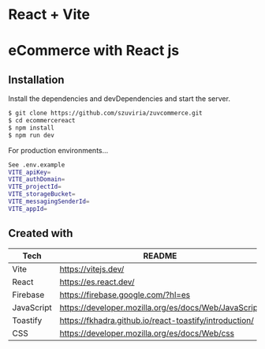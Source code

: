 # React + Vite

# eCommerce with React js

## Installation



Install the dependencies and devDependencies and start the server.

```sh
$ git clone https://github.com/szuviria/zuvcommerce.git
$ cd ecommercereact
$ npm install
$ npm run dev
```

For production environments...
```sh
See .env.example 
VITE_apiKey=
VITE_authDomain=
VITE_projectId=
VITE_storageBucket=
VITE_messagingSenderId=
VITE_appId=
```

## Created with

| Tech | README |
| ------ | ------ |
| Vite | https://vitejs.dev/ |
| React | https://es.react.dev/ |
| Firebase | https://firebase.google.com/?hl=es |
| JavaScript | https://developer.mozilla.org/es/docs/Web/JavaScript |
| Toastify | https://fkhadra.github.io/react-toastify/introduction/ |
| CSS | https://developer.mozilla.org/es/docs/Web/css |

